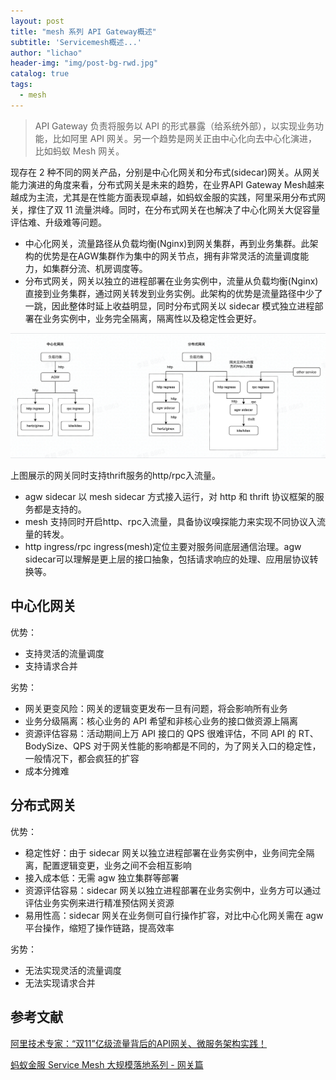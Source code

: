 ```yaml
---
layout: post
title: "mesh 系列 API Gateway概述"
subtitle: 'Servicemesh概述...'
author: "lichao"
header-img: "img/post-bg-rwd.jpg"
catalog: true
tags:
  - mesh 
---
```


> API Gateway 负责将服务以 API 的形式暴露（给系统外部），以实现业务功能，比如阿里 API 网关。另一个趋势是网关正由中心化向去中心化演进，比如蚂蚁 Mesh 网关。

现存在 2 种不同的网关产品，分别是中心化网关和分布式(sidecar)网关。从网关能力演进的角度来看，分布式网关是未来的趋势，在业界API Gateway Mesh越来越成为主流，尤其是在性能方面表现卓越，如蚂蚁金服的实践，阿里采用分布式网关，撑住了双 11 流量洪峰。同时，在分布式网关在也解决了中心化网关大促容量评估难、升级难等问题。

- 中心化网关，流量路径从负载均衡(Nginx)到网关集群，再到业务集群。此架构的优势是在AGW集群作为集中的网关节点，拥有非常灵活的流量调度能力，如集群分流、机房调度等。
- 分布式网关，网关以独立的进程部署在业务实例中，流量从负载均衡(Nginx)直接到业务集群，通过网关转发到业务实例。此架构的优势是流量路径中少了一跳，因此整体时延上收益明显，同时分布式网关以 sidecar 模式独立进程部署在业务实例中，业务完全隔离，隔离性以及稳定性会更好。

![中心化和分布式网关](/img/distributed/mesh/中心化和分布式网关.png)

上图展示的网关同时支持thrift服务的http/rpc入流量。
- agw sidecar 以 mesh sidecar 方式接入运行，对 http 和 thrift 协议框架的服务都是支持的。
- mesh 支持同时开启http、rpc入流量，具备协议嗅探能力来实现不同协议入流量的转发。
- http ingress/rpc ingress(mesh)定位主要对服务间底层通信治理。agw sidecar可以理解是更上层的接口抽象，包括请求响应的处理、应用层协议转换等。

## 中心化网关
优势：
- 支持灵活的流量调度
- 支持请求合并
  
劣势：
- 网关更变风险：网关的逻辑变更发布一旦有问题，将会影响所有业务
- 业务分级隔离：核心业务的 API 希望和非核心业务的接口做资源上隔离
- 资源评估容易：活动期间上万 API 接口的 QPS 很难评估，不同 API 的 RT、BodySize、QPS 对于网关性能的影响都是不同的，为了网关入口的稳定性，一般情况下，都会疯狂的扩容
- 成本分摊难

## 分布式网关
优势：
- 稳定性好：由于 sidecar 网关以独立进程部署在业务实例中，业务间完全隔离，配置逻辑变更，业务之间不会相互影响
- 接入成本低：无需 agw 独立集群等部署
- 资源评估容易：sidecar 网关以独立进程部署在业务实例中，业务方可以通过评估业务实例来进行精准预估网关资源
- 易用性高：sidecar 网关在业务侧可自行操作扩容，对比中心化网关需在 agw 平台操作，缩短了操作链路，提高效率

劣势：
- 无法实现灵活的流量调度
- 无法实现请求合并



## 参考文献
[阿里技术专家：“双11”亿级流量背后的API网关、微服务架构实践！](https://mp.weixin.qq.com/s?__biz=MzA5MjE3NDQ1Mw==&mid=2649704551&idx=3&sn=0b84432e5b854d7a803fb6b0b7023c01&chksm=886ac97dbf1d406bd233a651df547ff7a043f5d3116a4978ceefa32d2cc608e28eb3b0f60f33&mpshare=1&scene=1&srcid=&sharer_sharetime=1573533637037&sharer_shareid=0c4375dcbf29d7a097022333def16a5e#rd)

[蚂蚁金服 Service Mesh 大规模落地系列 - 网关篇](https://www.sofastack.tech/blog/service-mesh-practice-in-production-at-ant-financial-part5-gateway/)

